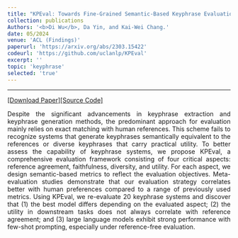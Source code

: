 ```yaml
---
title: "KPEval: Towards Fine-Grained Semantic-Based Keyphrase Evaluation"
collection: publications
Authors: '<b>Di Wu</b>, Da Yin, and Kai-Wei Chang.'
date: 05/2024
venue: 'ACL (Findings)'
paperurl: 'https://arxiv.org/abs/2303.15422'
codeurl: 'https://github.com/uclanlp/KPEval'
excerpt: ''
topic: 'keyphrase'
selected: 'true'
---
```

---
<a href='https://arxiv.org/pdf/2303.15422.pdf' target="_blank">[Download Paper]</a><a href='https://github.com/uclanlp/KPEval' target="_blank">[Source Code]</a>

<p align="justify">
Despite the significant advancements in keyphrase extraction and keyphrase generation methods, the predominant approach for evaluation mainly relies on exact matching with human references. This scheme fails to recognize systems that generate keyphrases semantically equivalent to the references or diverse keyphrases that carry practical utility. To better assess the capability of keyphrase systems, we propose KPEval, a comprehensive evaluation framework consisting of four critical aspects: reference agreement, faithfulness, diversity, and utility. For each aspect, we design semantic-based metrics to reflect the evaluation objectives. Meta-evaluation studies demonstrate that our evaluation strategy correlates better with human preferences compared to a range of previously used metrics. Using KPEval, we re-evaluate 20 keyphrase systems and discover that (1) the best model differs depending on the evaluated aspect; (2) the utility in downstream tasks does not always correlate with reference agreement; and (3) large language models exhibit strong performance with few-shot prompting, especially under reference-free evaluation.
</p>
